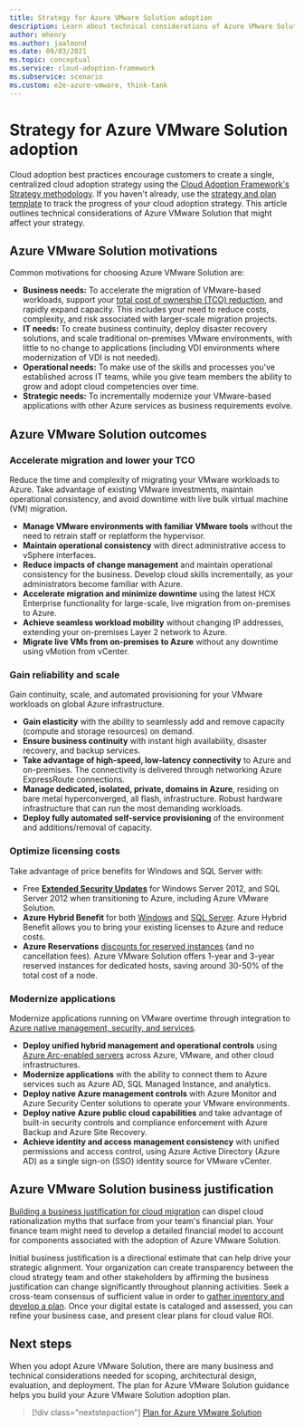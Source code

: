 ```yaml
---
title: Strategy for Azure VMware Solution adoption
description: Learn about technical considerations of Azure VMware Solution that might affect your strategy.
author: mhenry
ms.author: jaalmond
ms.date: 09/03/2021
ms.topic: conceptual
ms.service: cloud-adoption-framework
ms.subservice: scenario
ms.custom: e2e-azure-vmware, think-tank
---
```


# Strategy for Azure VMware Solution adoption

Cloud adoption best practices encourage customers to create a single, centralized cloud adoption strategy using the [Cloud Adoption Framework's Strategy methodology](../../strategy/index.md). If you haven't already, use the [strategy and plan template](https://raw.githubusercontent.com/microsoft/CloudAdoptionFramework/master/plan/cloud-adoption-framework-strategy-and-plan-template.docx) to track the progress of your cloud adoption strategy. This article outlines technical considerations of Azure VMware Solution that might affect your strategy.

## Azure VMware Solution motivations

Common motivations for choosing Azure VMware Solution are:

- **Business needs:** To accelerate the migration of VMware-based workloads, support your [total cost of ownership (TCO) reduction](https://azure.microsoft.com/pricing/tco/calculator/), and rapidly expand capacity. This includes your need to reduce costs, complexity, and risk associated with larger-scale migration projects.
- **IT needs:** To create business continuity, deploy disaster recovery solutions, and scale traditional on-premises VMware environments, with little to no change to applications (including VDI environments where modernization of VDI is not needed).
- **Operational needs:** To make use of the skills and processes you've established across IT teams, while you give team members the ability to grow and adopt cloud competencies over time.
- **Strategic needs:** To incrementally modernize your VMware-based applications with other Azure services as business requirements evolve.

## Azure VMware Solution outcomes

### Accelerate migration and lower your TCO

Reduce the time and complexity of migrating your VMware workloads to Azure. Take advantage of existing VMware investments, maintain operational consistency, and avoid downtime with live bulk virtual machine (VM) migration.

- **Manage VMware environments with familiar VMware tools** without the need to retrain staff or replatform the hypervisor.
- **Maintain operational consistency** with direct administrative access to vSphere interfaces.
- **Reduce impacts of change management** and maintain operational consistency for the business. Develop cloud skills incrementally, as your administrators become familiar with Azure.
- **Accelerate migration and minimize downtime** using the latest HCX Enterprise functionality for large-scale, live migration from on-premises to Azure.
- **Achieve seamless workload mobility** without changing IP addresses, extending your on-premises Layer 2 network to Azure.
- **Migrate live VMs from on-premises to Azure** without any downtime using vMotion from vCenter.

### Gain reliability and scale

Gain continuity, scale, and automated provisioning for your VMware workloads on global Azure infrastructure.

- **Gain elasticity** with the ability to seamlessly add and remove capacity (compute and storage resources) on demand.
- **Ensure business continuity** with instant high availability, disaster recovery, and backup services.
- **Take advantage of high-speed, low-latency connectivity** to Azure and on-premises. The connectivity is delivered through networking Azure ExpressRoute connections.
- **Manage dedicated, isolated, private, domains in Azure**, residing on bare metal hyperconverged, all flash, infrastructure. Robust hardware infrastructure that can run the most demanding workloads.
- **Deploy fully automated self-service provisioning** of the environment and additions/removal of capacity.

### Optimize licensing costs

Take advantage of price benefits for Windows and SQL Server with:

- Free [**Extended Security Updates**](/lifecycle/faq/extended-security-updates) for Windows Server 2012, and SQL Server 2012 when transitioning to Azure, including Azure VMware Solution.
- **Azure Hybrid Benefit** for both [Windows](/azure/virtual-machines/windows/hybrid-use-benefit-licensing) and [SQL Server](/azure/azure-sql/azure-hybrid-benefit?tabs=azure-powershell). Azure Hybrid Benefit allows you to bring your existing licenses to Azure and reduce costs.
- **Azure Reservations** [discounts for reserved instances](/azure/azure-vmware/reserved-instance) (and no cancellation fees). Azure VMware Solution offers 1-year and 3-year reserved instances for dedicated hosts, saving around 30-50% of the total cost of a node.

### Modernize applications

Modernize applications running on VMware overtime through integration to [Azure native management, security, and services](..\azure-vmware\govern.md).

- **Deploy unified hybrid management and operational controls** using [Azure Arc-enabled servers](/azure/azure-arc/servers/overview) across Azure, VMware, and other cloud infrastructures.
- **Modernize applications** with the ability to connect them to Azure services such as Azure AD, SQL Managed Instance, and analytics.
- **Deploy native Azure management controls** with Azure Monitor and Azure Security Center solutions to operate your VMware environments.
- **Deploy native Azure public cloud capabilities** and take advantage of built-in security controls and compliance enforcement with Azure Backup and Azure Site Recovery.
- **Achieve identity and access management consistency** with unified permissions and access control, using Azure Active Directory (Azure AD) as a single sign-on (SSO) identity source for VMware vCenter.

## Azure VMware Solution business justification

[Building a business justification for cloud migration](/azure/cloud-adoption-framework/strategy/cloud-migration-business-case) can dispel cloud rationalization myths that surface from your team's financial plan. Your finance team might need to develop a detailed financial model to account for components associated with the adoption of Azure VMware Solution.

Initial business justification is a directional estimate that can help drive your strategic alignment. Your organization can create transparency between the cloud strategy team and other stakeholders by affirming the business justification can change significantly throughout planning activities. Seek a cross-team consensus of sufficient value in order to [gather inventory and develop a plan](/azure-docs/blob/master/articles/azure-vmware/plan-private-cloud-deployment.md). Once your digital estate is cataloged and assessed, you can refine your business case, and present clear plans for cloud value ROI.

## Next steps

When you adopt Azure VMware Solution, there are many business and technical considerations needed for scoping, architectural design, evaluation, and deployment. The plan for Azure VMware Solution guidance helps you build your Azure VMware Solution adoption plan.

> [!div class="nextstepaction"]
> [Plan for Azure VMware Solution](./plan.md)
